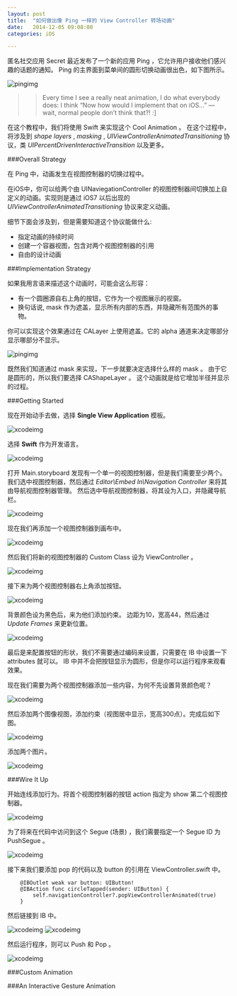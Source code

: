 ```yaml
---
layout: post
title:  "如何做出像 Ping 一样的 View Controller 转场动画"
date:   2014-12-05 09:08:00
categories: iOS

---
```


匿名社交应用 Secret 最近发布了一个新的应用 Ping ，它允许用户接收他们感兴趣的话题的通知。 Ping 的主界面到菜单间的圆形切换动画很出色，如下图所示。

![pingimg](http://cdn4.raywenderlich.com/wp-content/uploads/2014/12/ping.gif)

>> Every time I see a really neat animation, I do what everybody does: I think “Now how would I implement that on iOS…” — wait, normal people don’t think that?! :]

在这个教程中，我们将使用 Swift 来实现这个 Cool Animation 。 在这个过程中，将涉及到 *shape layers* , *masking* , *UIViewControllerAnimatedTransitioning* 协议，类 *UIPercentDrivenInteractiveTransition* 以及更多。

###Overall Strategy

在 Ping 中，动画发生在视图控制器的切换过程中。

在iOS中，你可以给两个由 UINaviegationController 的视图控制器间切换加上自定义的动画。实现则是通过 iOS7 以后出现的 *UIViewControllerAnimatedTransitioning* 协议来定义动画。

细节下面会涉及到，但是需要知道这个协议能做什么:

 * 指定动画的持续时间
 * 创建一个容器视图，包含对两个视图控制器的引用
 * 自由的设计动画
 
###Implementation Strategy

如果我用言语来描述这个动画时，可能会这么形容：

 * 有一个圆圈源自右上角的按钮，它作为一个视图展示的视窗。
 * 换句话说, mask 作为遮盖，显示所有内部的东西，并隐藏所有范围外的事物。
 
你可以实现这个效果通过在 CALayer 上使用遮盖。它的 alpha 通道来决定哪部分显示哪部分不显示。

![pingimg](http://cdn3.raywenderlich.com/wp-content/uploads/2014/10/mask-diagram-700x381.png)

既然我们知道通过 mask 来实现，下一步就要决定选择什么样的 mask 。 由于它是圆形的，所以我们要选择 CAShapeLayer 。 这个动画就是给它增加半径并显示的过程。

###Getting Started

现在开始动手去做，选择 **Single View Application** 模板。

![xcodeimg](http://cdn2.raywenderlich.com/wp-content/uploads/2014/10/step-1-700x411.png)

选择 **Swift** 作为开发语言。

![xcodeimg](http://cdn3.raywenderlich.com/wp-content/uploads/2014/10/step-2-700x414.png)

打开 Main.storyboard 发现有一个单一的视图控制器，但是我们需要至少两个。我们选中视图控制器，然后通过 *Editor\Embed In\Navigation Controller* 来将其由导航视图控制器管理。
然后选中导航视图控制器，将其设为入口，并隐藏导航栏。

![xcodeimg](http://cdn1.raywenderlich.com/wp-content/uploads/2014/10/Screenshot-2014-10-25-03.25.11-337x320.png)

现在我们再添加一个视图控制器到画布中。

![xcodeimg](http://cdn3.raywenderlich.com/wp-content/uploads/2014/12/ViewControllers.png)

然后我们将新的视图控制器的 Custom Class 设为 ViewController 。

![xcodeimg](http://cdn4.raywenderlich.com/wp-content/uploads/2014/10/Screenshot-2014-10-23-03.20.25-273x320.png)

接下来为两个视图控制器右上角添加按钮。

![xcodeimg](http://cdn2.raywenderlich.com/wp-content/uploads/2014/10/Screenshot-2014-10-23-12.16.11.png)

背景颜色设为黑色后，来为他们添加约束。
边距为10，宽高44，然后通过 *Update Frames* 来更新位置。

![xcodeimg](http://cdn1.raywenderlich.com/wp-content/uploads/2014/12/PinConstraints2.png)

最后是来配置按钮的形状，我们不需要通过编码来设置，只需要在 IB 中设置一下 attributes 就可以。 IB 中并不会把按钮显示为圆形，但是你可以运行程序来观看效果。

现在我们需要为两个视图控制器添加一些内容，为何不先设置背景颜色呢？

![xcodeimg](http://cdn2.raywenderlich.com/wp-content/uploads/2014/10/Screenshot-2014-10-23-13.42.48-700x412.png)

然后添加两个图像视图，添加约束（视图居中显示，宽高300点）。完成后如下图。

![xcodeimg](http://cdn3.raywenderlich.com/wp-content/uploads/2014/10/Screenshot-2014-10-25-14.36.26-700x475.png)

添加两个图片。

![xcodeimg](http://cdn1.raywenderlich.com/wp-content/uploads/2014/10/2014-10-25_15-40-43-700x444.png)

###Wire It Up

开始连线添加行为。将首个视图控制器的按钮 action 指定为 show 第二个视图控制器。

![xcodeimg](http://cdn3.raywenderlich.com/wp-content/uploads/2014/10/Screenshot-2014-10-23-14.33.40-495x500.png)

为了将来在代码中访问到这个 Segue (场景) ，我们需要指定一个 Segue ID 为 PushSegue 。

![xcodeimg](http://cdn1.raywenderlich.com/wp-content/uploads/2014/11/Screen-Shot-2014-11-04-at-11.13.41-PM.png)

接下来我们要添加 pop 的代码以及 button 的引用在 ViewController.swift 中。
		
		@IBOutlet weak var button: UIButton!
	    @IBAction func circleTapped(sender: UIButton) {
	        self.navigationController?.popViewControllerAnimated(true)
	    }

然后链接到 IB 中。

![xcodeimg](http://cdn5.raywenderlich.com/wp-content/uploads/2014/10/Screenshot-2014-10-23-15.04.58-590x500.png)
![xcodeimg](http://cdn3.raywenderlich.com/wp-content/uploads/2014/10/Screenshot-2014-10-23-21.01.32-587x500.png)

然后运行程序，则可以 Push 和 Pop 。

![xcodeimg](http://cdn1.raywenderlich.com/wp-content/uploads/2014/10/normal-push.gif)


###Custom Animation


###An Interactive Gesture Animation










